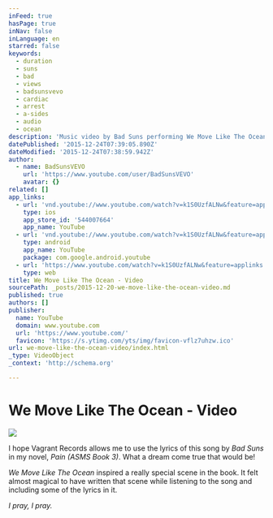 ```yaml
---
inFeed: true
hasPage: true
inNav: false
inLanguage: en
starred: false
keywords:
  - duration
  - suns
  - bad
  - views
  - badsunsvevo
  - cardiac
  - arrest
  - a-sides
  - audio
  - ocean
description: 'Music video by Bad Suns performing We Move Like The Ocean. (C) 2015 Vagrant '
datePublished: '2015-12-24T07:39:05.890Z'
dateModified: '2015-12-24T07:38:59.942Z'
author:
  - name: BadSunsVEVO
    url: 'https://www.youtube.com/user/BadSunsVEVO'
    avatar: {}
related: []
app_links:
  - url: 'vnd.youtube://www.youtube.com/watch?v=k1S0UzfALNw&feature=applinks'
    type: ios
    app_store_id: '544007664'
    app_name: YouTube
  - url: 'vnd.youtube://www.youtube.com/watch?v=k1S0UzfALNw&feature=applinks'
    type: android
    app_name: YouTube
    package: com.google.android.youtube
  - url: 'https://www.youtube.com/watch?v=k1S0UzfALNw&feature=applinks'
    type: web
title: We Move Like The Ocean - Video
sourcePath: _posts/2015-12-20-we-move-like-the-ocean-video.md
published: true
authors: []
publisher:
  name: YouTube
  domain: www.youtube.com
  url: 'https://www.youtube.com/'
  favicon: 'https://s.ytimg.com/yts/img/favicon-vflz7uhzw.ico'
url: we-move-like-the-ocean-video/index.html
_type: VideoObject
_context: 'http://schema.org'

---
```

# We Move Like The Ocean - Video
![](https://s3-us-west-2.amazonaws.com/the-grid-img/p/4f5d5f06320626afe319aff570f95a0798bc01e3.png)

I hope Vagrant Records allows me to use the lyrics of this song by _Bad Suns_ in my novel, _Pain (ASMS Book 3)_. What a dream come true that would be!

_We Move Like The Ocean_ inspired a really special scene in the book. It felt almost magical to have written that scene while listening to the song and including some of the lyrics in it. 

_I pray, I pray._